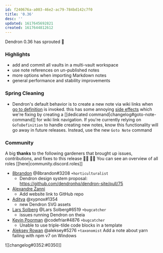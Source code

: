 ```yaml
---
id: f240676a-a003-46e2-ac79-784bd142c7f0
title: '0.36'
desc: ''
updated: 1617645692821
created: 1617644812612
---
```


Dendron 0.36 has sprouted  🌱

### Highlights
- add and commit all vaults in a multi-vault workspace
- use note references on un-published notes
- more options when importing Markdown notes
- general performance and stability improvements

### Spring Cleaning
- Dendron's default behavior is to create a new note via wiki links when [go to definition](https://tomassetti.me/go-to-definition-in-the-language-server-protocol/) is invoked. this has some annoying [side effects](https://github.com/dendronhq/dendron/issues/564) which we're fixing by creating a [[dedicated command|changelog#goto-note-command]] for wiki link navigation. If you're currently relying on `GoToDefinition` to handle creating new notes, know this functionality will go away in future releases. Instead, use the new `Goto Note` command

### Community

A big **thanks** to the following gardeners that brought up issues, contributions, and fixes to this release :man_farmer: :woman_farmer: 
You can see an overview of all roles [[here|community.discord.roles]]

- [8brandon](https://github.com/8brandon) @8brandon#3208  `+horticulturalist`
  - Dendron design system proposal: https://github.com/dendronhq/dendron-site/pull/75
- [Alexandre Zanni](https://github.com/noraj)
  - Add website link to GitHub repo
- [Aditya](https://github.com/xypnox) @xypnox#1354 
  - new Dendron SVG assets
- [Lars Solberg](https://github.com/xeor) @Lars Solberg#6519  `+bugcatcher`
  - issues running Dendron on theia
- [Kevin Poorman](https://github.com/codefriar) @codefriar#4876  `+bugcatcher`
  - Unable to use triple-tilde code blocks in a template
- [Aleksey Rowan](https://github.com/aleksey-rowan) @aleksey#5276 `+taxonomist`
Add a note about yarn failing with npm v7 on Windows

![[changelog#0352:#0350]]
